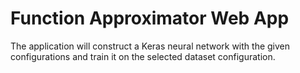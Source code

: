 # Function Approximator Web App

The application will construct a Keras neural network with the given configurations and train it on the selected dataset configuration.

